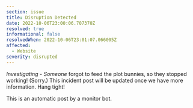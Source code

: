 ```yaml
---
section: issue
title: Disruption Detected
date: 2022-10-06T23:00:06.707370Z
resolved: true
informational: false
resolvedWhen: 2022-10-06T23:01:07.066005Z
affected:
  - Website
severity: disrupted
---
```

*Investigating* - _Someone_ forgot to feed the plot bunnies, so they stopped working! (Sorry.) This incident post will be updated once we have more information. Hang tight!

This is an automatic post by a monitor bot.
        